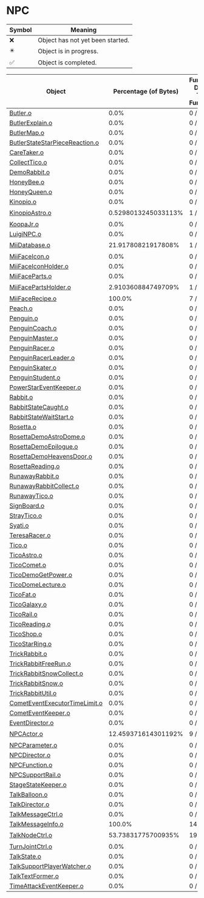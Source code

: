 # NPC
| Symbol | Meaning 
| ------------- | ------------- 
| :x: | Object has not yet been started. 
| :eight_pointed_black_star: | Object is in progress. 
| :white_check_mark: | Object is completed. 


| Object | Percentage (of Bytes) | Functions Done / Total Functions | Percentage (Functions) | Status 
| ------------- | ------------- | ------------- | ------------- | ------------- 
| [Butler.o](https://github.com/shibbo/Petari/blob/master/docs/lib/NPC/Butler.md) | 0.0% | 0 / 53 | 0.0% | :x: 
| [ButlerExplain.o](https://github.com/shibbo/Petari/blob/master/docs/lib/NPC/ButlerExplain.md) | 0.0% | 0 / 10 | 0.0% | :x: 
| [ButlerMap.o](https://github.com/shibbo/Petari/blob/master/docs/lib/NPC/ButlerMap.md) | 0.0% | 0 / 31 | 0.0% | :x: 
| [ButlerStateStarPieceReaction.o](https://github.com/shibbo/Petari/blob/master/docs/lib/NPC/ButlerStateStarPieceReaction.md) | 0.0% | 0 / 8 | 0.0% | :x: 
| [CareTaker.o](https://github.com/shibbo/Petari/blob/master/docs/lib/NPC/CareTaker.md) | 0.0% | 0 / 65 | 0.0% | :x: 
| [CollectTico.o](https://github.com/shibbo/Petari/blob/master/docs/lib/NPC/CollectTico.md) | 0.0% | 0 / 22 | 0.0% | :x: 
| [DemoRabbit.o](https://github.com/shibbo/Petari/blob/master/docs/lib/NPC/DemoRabbit.md) | 0.0% | 0 / 48 | 0.0% | :x: 
| [HoneyBee.o](https://github.com/shibbo/Petari/blob/master/docs/lib/NPC/HoneyBee.md) | 0.0% | 0 / 28 | 0.0% | :x: 
| [HoneyQueen.o](https://github.com/shibbo/Petari/blob/master/docs/lib/NPC/HoneyQueen.md) | 0.0% | 0 / 35 | 0.0% | :x: 
| [Kinopio.o](https://github.com/shibbo/Petari/blob/master/docs/lib/NPC/Kinopio.md) | 0.0% | 0 / 65 | 0.0% | :x: 
| [KinopioAstro.o](https://github.com/shibbo/Petari/blob/master/docs/lib/NPC/KinopioAstro.md) | 0.5298013245033113% | 1 / 22 | 4.545454545454546% | :eight_pointed_black_star: 
| [KoopaJr.o](https://github.com/shibbo/Petari/blob/master/docs/lib/NPC/KoopaJr.md) | 0.0% | 0 / 41 | 0.0% | :x: 
| [LuigiNPC.o](https://github.com/shibbo/Petari/blob/master/docs/lib/NPC/LuigiNPC.md) | 0.0% | 0 / 58 | 0.0% | :x: 
| [MiiDatabase.o](https://github.com/shibbo/Petari/blob/master/docs/lib/NPC/MiiDatabase.md) | 21.91780821917808% | 1 / 3 | 33.33333333333333% | :eight_pointed_black_star: 
| [MiiFaceIcon.o](https://github.com/shibbo/Petari/blob/master/docs/lib/NPC/MiiFaceIcon.md) | 0.0% | 0 / 8 | 0.0% | :x: 
| [MiiFaceIconHolder.o](https://github.com/shibbo/Petari/blob/master/docs/lib/NPC/MiiFaceIconHolder.md) | 0.0% | 0 / 7 | 0.0% | :x: 
| [MiiFaceParts.o](https://github.com/shibbo/Petari/blob/master/docs/lib/NPC/MiiFaceParts.md) | 0.0% | 0 / 13 | 0.0% | :x: 
| [MiiFacePartsHolder.o](https://github.com/shibbo/Petari/blob/master/docs/lib/NPC/MiiFacePartsHolder.md) | 2.910360884749709% | 1 / 20 | 5.0% | :eight_pointed_black_star: 
| [MiiFaceRecipe.o](https://github.com/shibbo/Petari/blob/master/docs/lib/NPC/MiiFaceRecipe.md) | 100.0% | 7 / 7 | 100.0% | :white_check_mark: 
| [Peach.o](https://github.com/shibbo/Petari/blob/master/docs/lib/NPC/Peach.md) | 0.0% | 0 / 7 | 0.0% | :x: 
| [Penguin.o](https://github.com/shibbo/Petari/blob/master/docs/lib/NPC/Penguin.md) | 0.0% | 0 / 27 | 0.0% | :x: 
| [PenguinCoach.o](https://github.com/shibbo/Petari/blob/master/docs/lib/NPC/PenguinCoach.md) | 0.0% | 0 / 40 | 0.0% | :x: 
| [PenguinMaster.o](https://github.com/shibbo/Petari/blob/master/docs/lib/NPC/PenguinMaster.md) | 0.0% | 0 / 10 | 0.0% | :x: 
| [PenguinRacer.o](https://github.com/shibbo/Petari/blob/master/docs/lib/NPC/PenguinRacer.md) | 0.0% | 0 / 64 | 0.0% | :x: 
| [PenguinRacerLeader.o](https://github.com/shibbo/Petari/blob/master/docs/lib/NPC/PenguinRacerLeader.md) | 0.0% | 0 / 30 | 0.0% | :x: 
| [PenguinSkater.o](https://github.com/shibbo/Petari/blob/master/docs/lib/NPC/PenguinSkater.md) | 0.0% | 0 / 54 | 0.0% | :x: 
| [PenguinStudent.o](https://github.com/shibbo/Petari/blob/master/docs/lib/NPC/PenguinStudent.md) | 0.0% | 0 / 22 | 0.0% | :x: 
| [PowerStarEventKeeper.o](https://github.com/shibbo/Petari/blob/master/docs/lib/NPC/PowerStarEventKeeper.md) | 0.0% | 0 / 12 | 0.0% | :x: 
| [Rabbit.o](https://github.com/shibbo/Petari/blob/master/docs/lib/NPC/Rabbit.md) | 0.0% | 0 / 54 | 0.0% | :x: 
| [RabbitStateCaught.o](https://github.com/shibbo/Petari/blob/master/docs/lib/NPC/RabbitStateCaught.md) | 0.0% | 0 / 20 | 0.0% | :x: 
| [RabbitStateWaitStart.o](https://github.com/shibbo/Petari/blob/master/docs/lib/NPC/RabbitStateWaitStart.md) | 0.0% | 0 / 37 | 0.0% | :x: 
| [Rosetta.o](https://github.com/shibbo/Petari/blob/master/docs/lib/NPC/Rosetta.md) | 0.0% | 0 / 25 | 0.0% | :x: 
| [RosettaDemoAstroDome.o](https://github.com/shibbo/Petari/blob/master/docs/lib/NPC/RosettaDemoAstroDome.md) | 0.0% | 0 / 33 | 0.0% | :x: 
| [RosettaDemoEpilogue.o](https://github.com/shibbo/Petari/blob/master/docs/lib/NPC/RosettaDemoEpilogue.md) | 0.0% | 0 / 9 | 0.0% | :x: 
| [RosettaDemoHeavensDoor.o](https://github.com/shibbo/Petari/blob/master/docs/lib/NPC/RosettaDemoHeavensDoor.md) | 0.0% | 0 / 33 | 0.0% | :x: 
| [RosettaReading.o](https://github.com/shibbo/Petari/blob/master/docs/lib/NPC/RosettaReading.md) | 0.0% | 0 / 16 | 0.0% | :x: 
| [RunawayRabbit.o](https://github.com/shibbo/Petari/blob/master/docs/lib/NPC/RunawayRabbit.md) | 0.0% | 0 / 61 | 0.0% | :x: 
| [RunawayRabbitCollect.o](https://github.com/shibbo/Petari/blob/master/docs/lib/NPC/RunawayRabbitCollect.md) | 0.0% | 0 / 17 | 0.0% | :x: 
| [RunawayTico.o](https://github.com/shibbo/Petari/blob/master/docs/lib/NPC/RunawayTico.md) | 0.0% | 0 / 39 | 0.0% | :x: 
| [SignBoard.o](https://github.com/shibbo/Petari/blob/master/docs/lib/NPC/SignBoard.md) | 0.0% | 0 / 8 | 0.0% | :x: 
| [StrayTico.o](https://github.com/shibbo/Petari/blob/master/docs/lib/NPC/StrayTico.md) | 0.0% | 0 / 36 | 0.0% | :x: 
| [Syati.o](https://github.com/shibbo/Petari/blob/master/docs/lib/NPC/Syati.md) | 0.0% | 0 / 88 | 0.0% | :x: 
| [TeresaRacer.o](https://github.com/shibbo/Petari/blob/master/docs/lib/NPC/TeresaRacer.md) | 0.0% | 0 / 51 | 0.0% | :x: 
| [Tico.o](https://github.com/shibbo/Petari/blob/master/docs/lib/NPC/Tico.md) | 0.0% | 0 / 71 | 0.0% | :x: 
| [TicoAstro.o](https://github.com/shibbo/Petari/blob/master/docs/lib/NPC/TicoAstro.md) | 0.0% | 0 / 3 | 0.0% | :x: 
| [TicoComet.o](https://github.com/shibbo/Petari/blob/master/docs/lib/NPC/TicoComet.md) | 0.0% | 0 / 46 | 0.0% | :x: 
| [TicoDemoGetPower.o](https://github.com/shibbo/Petari/blob/master/docs/lib/NPC/TicoDemoGetPower.md) | 0.0% | 0 / 11 | 0.0% | :x: 
| [TicoDomeLecture.o](https://github.com/shibbo/Petari/blob/master/docs/lib/NPC/TicoDomeLecture.md) | 0.0% | 0 / 14 | 0.0% | :x: 
| [TicoFat.o](https://github.com/shibbo/Petari/blob/master/docs/lib/NPC/TicoFat.md) | 0.0% | 0 / 82 | 0.0% | :x: 
| [TicoGalaxy.o](https://github.com/shibbo/Petari/blob/master/docs/lib/NPC/TicoGalaxy.md) | 0.0% | 0 / 11 | 0.0% | :x: 
| [TicoRail.o](https://github.com/shibbo/Petari/blob/master/docs/lib/NPC/TicoRail.md) | 0.0% | 0 / 40 | 0.0% | :x: 
| [TicoReading.o](https://github.com/shibbo/Petari/blob/master/docs/lib/NPC/TicoReading.md) | 0.0% | 0 / 8 | 0.0% | :x: 
| [TicoShop.o](https://github.com/shibbo/Petari/blob/master/docs/lib/NPC/TicoShop.md) | 0.0% | 0 / 16 | 0.0% | :x: 
| [TicoStarRing.o](https://github.com/shibbo/Petari/blob/master/docs/lib/NPC/TicoStarRing.md) | 0.0% | 0 / 9 | 0.0% | :x: 
| [TrickRabbit.o](https://github.com/shibbo/Petari/blob/master/docs/lib/NPC/TrickRabbit.md) | 0.0% | 0 / 128 | 0.0% | :x: 
| [TrickRabbitFreeRun.o](https://github.com/shibbo/Petari/blob/master/docs/lib/NPC/TrickRabbitFreeRun.md) | 0.0% | 0 / 41 | 0.0% | :x: 
| [TrickRabbitSnowCollect.o](https://github.com/shibbo/Petari/blob/master/docs/lib/NPC/TrickRabbitSnowCollect.md) | 0.0% | 0 / 61 | 0.0% | :x: 
| [TrickRabbitSnow.o](https://github.com/shibbo/Petari/blob/master/docs/lib/NPC/TrickRabbitSnow.md) | 0.0% | 0 / 59 | 0.0% | :x: 
| [TrickRabbitUtil.o](https://github.com/shibbo/Petari/blob/master/docs/lib/NPC/TrickRabbitUtil.md) | 0.0% | 0 / 1 | 0.0% | :x: 
| [CometEventExecutorTimeLimit.o](https://github.com/shibbo/Petari/blob/master/docs/lib/NPC/CometEventExecutorTimeLimit.md) | 0.0% | 0 / 10 | 0.0% | :x: 
| [CometEventKeeper.o](https://github.com/shibbo/Petari/blob/master/docs/lib/NPC/CometEventKeeper.md) | 0.0% | 0 / 8 | 0.0% | :x: 
| [EventDirector.o](https://github.com/shibbo/Petari/blob/master/docs/lib/NPC/EventDirector.md) | 0.0% | 0 / 17 | 0.0% | :x: 
| [NPCActor.o](https://github.com/shibbo/Petari/blob/master/docs/lib/NPC/NPCActor.md) | 12.459371614301192% | 9 / 54 | 16.666666666666664% | :eight_pointed_black_star: 
| [NPCParameter.o](https://github.com/shibbo/Petari/blob/master/docs/lib/NPC/NPCParameter.md) | 0.0% | 0 / 20 | 0.0% | :x: 
| [NPCDirector.o](https://github.com/shibbo/Petari/blob/master/docs/lib/NPC/NPCDirector.md) | 0.0% | 0 / 3 | 0.0% | :x: 
| [NPCFunction.o](https://github.com/shibbo/Petari/blob/master/docs/lib/NPC/NPCFunction.md) | 0.0% | 0 / 3 | 0.0% | :x: 
| [NPCSupportRail.o](https://github.com/shibbo/Petari/blob/master/docs/lib/NPC/NPCSupportRail.md) | 0.0% | 0 / 3 | 0.0% | :x: 
| [StageStateKeeper.o](https://github.com/shibbo/Petari/blob/master/docs/lib/NPC/StageStateKeeper.md) | 0.0% | 0 / 1 | 0.0% | :x: 
| [TalkBalloon.o](https://github.com/shibbo/Petari/blob/master/docs/lib/NPC/TalkBalloon.md) | 0.0% | 0 / 69 | 0.0% | :x: 
| [TalkDirector.o](https://github.com/shibbo/Petari/blob/master/docs/lib/NPC/TalkDirector.md) | 0.0% | 0 / 62 | 0.0% | :x: 
| [TalkMessageCtrl.o](https://github.com/shibbo/Petari/blob/master/docs/lib/NPC/TalkMessageCtrl.md) | 0.0% | 0 / 43 | 0.0% | :x: 
| [TalkMessageInfo.o](https://github.com/shibbo/Petari/blob/master/docs/lib/NPC/TalkMessageInfo.md) | 100.0% | 14 / 14 | 100.0% | :white_check_mark: 
| [TalkNodeCtrl.o](https://github.com/shibbo/Petari/blob/master/docs/lib/NPC/TalkNodeCtrl.md) | 53.73831775700935% | 19 / 23 | 82.6086956521739% | :eight_pointed_black_star: 
| [TurnJointCtrl.o](https://github.com/shibbo/Petari/blob/master/docs/lib/NPC/TurnJointCtrl.md) | 0.0% | 0 / 20 | 0.0% | :x: 
| [TalkState.o](https://github.com/shibbo/Petari/blob/master/docs/lib/NPC/TalkState.md) | 0.0% | 0 / 31 | 0.0% | :x: 
| [TalkSupportPlayerWatcher.o](https://github.com/shibbo/Petari/blob/master/docs/lib/NPC/TalkSupportPlayerWatcher.md) | 0.0% | 0 / 5 | 0.0% | :x: 
| [TalkTextFormer.o](https://github.com/shibbo/Petari/blob/master/docs/lib/NPC/TalkTextFormer.md) | 0.0% | 0 / 16 | 0.0% | :x: 
| [TimeAttackEventKeeper.o](https://github.com/shibbo/Petari/blob/master/docs/lib/NPC/TimeAttackEventKeeper.md) | 0.0% | 0 / 4 | 0.0% | :x: 
